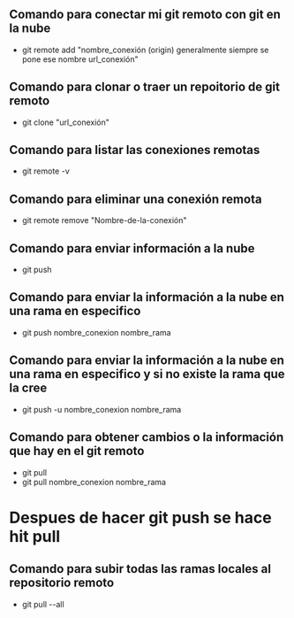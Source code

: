 ## Comando para conectar mi git remoto con git en la nube
- git remote add "nombre_conexión (origin) generalmente siempre se pone ese nombre url_conexión"

## Comando para clonar o traer un repoitorio de git remoto
- git clone  "url_conexión"

## Comando para listar las conexiones remotas
- git remote -v

## Comando para eliminar una conexión remota
- git remote remove "Nombre-de-la-conexión"

## Comando para enviar información a la nube
- git push 
## Comando para enviar la información a la nube en una rama en especifico
- git push nombre_conexion nombre_rama
## Comando para enviar la información a la nube en una rama en especifico y si no existe la rama que la cree
- git push -u nombre_conexion nombre_rama

## Comando para obtener cambios o la información que hay en el git remoto
- git pull
- git pull nombre_conexion nombre_rama
# Despues de hacer git push se hace hit pull

## Comando para subir todas las ramas locales  al repositorio remoto
- git pull --all
